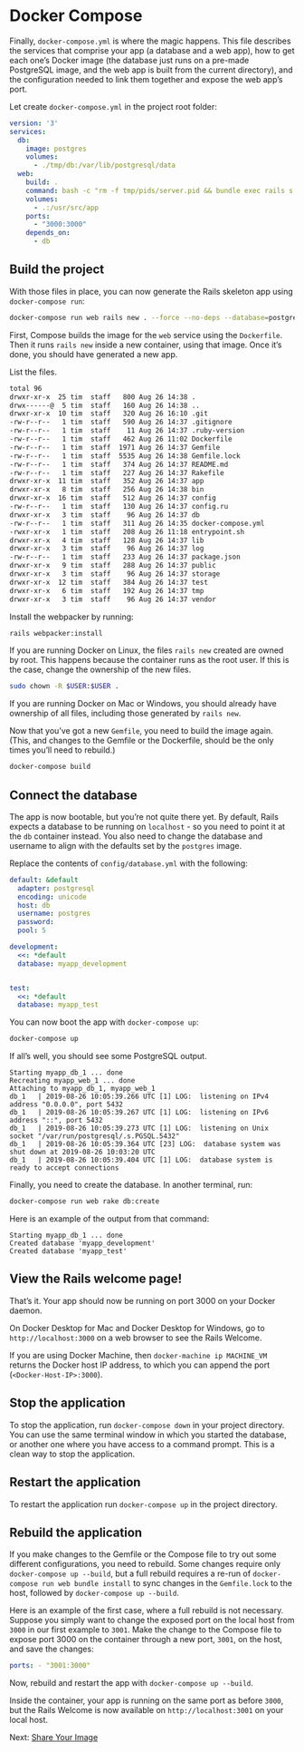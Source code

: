 # Docker Compose

Finally, `docker-compose.yml` is where the magic happens. This file describes the services that comprise your app (a database and a web app), how to get each one’s Docker image (the database just runs on a pre-made PostgreSQL image, and the web app is built from the current directory), and the configuration needed to link them together and expose the web app’s port.

Let create `docker-compose.yml` in the project root folder:

```yaml
version: '3'
services:
  db:
    image: postgres
    volumes:
      - ./tmp/db:/var/lib/postgresql/data
  web:
    build: .
    command: bash -c "rm -f tmp/pids/server.pid && bundle exec rails s -p 3000 -b '0.0.0.0'"
    volumes:
      - .:/usr/src/app
    ports:
      - "3000:3000"
    depends_on:
      - db
```

## Build the project

With those files in place, you can now generate the Rails skeleton app using `docker-compose run`:

```bash
docker-compose run web rails new . --force --no-deps --database=postgresql
```

First, Compose builds the image for the `web` service using the `Dockerfile`. Then it runs `rails new` inside a new container, using that image. Once it’s done, you should have generated a new app.

List the files.

```bash
total 96
drwxr-xr-x  25 tim  staff   800 Aug 26 14:38 .
drwx------@  5 tim  staff   160 Aug 26 14:38 ..
drwxr-xr-x  10 tim  staff   320 Aug 26 16:10 .git
-rw-r--r--   1 tim  staff   590 Aug 26 14:37 .gitignore
-rw-r--r--   1 tim  staff    11 Aug 26 14:37 .ruby-version
-rw-r--r--   1 tim  staff   462 Aug 26 11:02 Dockerfile
-rw-r--r--   1 tim  staff  1971 Aug 26 14:37 Gemfile
-rw-r--r--   1 tim  staff  5535 Aug 26 14:38 Gemfile.lock
-rw-r--r--   1 tim  staff   374 Aug 26 14:37 README.md
-rw-r--r--   1 tim  staff   227 Aug 26 14:37 Rakefile
drwxr-xr-x  11 tim  staff   352 Aug 26 14:37 app
drwxr-xr-x   8 tim  staff   256 Aug 26 14:38 bin
drwxr-xr-x  16 tim  staff   512 Aug 26 14:37 config
-rw-r--r--   1 tim  staff   130 Aug 26 14:37 config.ru
drwxr-xr-x   3 tim  staff    96 Aug 26 14:37 db
-rw-r--r--   1 tim  staff   311 Aug 26 14:35 docker-compose.yml
-rwxr-xr-x   1 tim  staff   208 Aug 26 11:18 entrypoint.sh
drwxr-xr-x   4 tim  staff   128 Aug 26 14:37 lib
drwxr-xr-x   3 tim  staff    96 Aug 26 14:37 log
-rw-r--r--   1 tim  staff   233 Aug 26 14:37 package.json
drwxr-xr-x   9 tim  staff   288 Aug 26 14:37 public
drwxr-xr-x   3 tim  staff    96 Aug 26 14:37 storage
drwxr-xr-x  12 tim  staff   384 Aug 26 14:37 test
drwxr-xr-x   6 tim  staff   192 Aug 26 14:37 tmp
drwxr-xr-x   3 tim  staff    96 Aug 26 14:37 vendor
```

Install the webpacker by running:

```bash
rails webpacker:install
```

If you are running Docker on Linux, the files `rails new` created are owned by root. This happens because the container runs as the root user. If this is the case, change the ownership of the new files.

```bash
sudo chown -R $USER:$USER .
```

If you are running Docker on Mac or Windows, you should already have ownership of all files, including those generated by `rails new`.

Now that you’ve got a new `Gemfile`, you need to build the image again. (This, and changes to the Gemfile or the Dockerfile, should be the only times you’ll need to rebuild.)

```bash
docker-compose build
```

## Connect the database

The app is now bootable, but you’re not quite there yet. By default, Rails expects a database to be running on `localhost` - so you need to point it at the `db` container instead. You also need to change the database and username to align with the defaults set by the `postgres` image.

Replace the contents of `config/database.yml` with the following:

```yaml
default: &default
  adapter: postgresql
  encoding: unicode
  host: db
  username: postgres
  password:
  pool: 5

development:
  <<: *default
  database: myapp_development


test:
  <<: *default
  database: myapp_test
```

You can now boot the app with `docker-compose up`:

```bash
docker-compose up
```

If all’s well, you should see some PostgreSQL output.

```
Starting myapp_db_1 ... done
Recreating myapp_web_1 ... done
Attaching to myapp_db_1, myapp_web_1
db_1   | 2019-08-26 10:05:39.266 UTC [1] LOG:  listening on IPv4 address "0.0.0.0", port 5432
db_1   | 2019-08-26 10:05:39.267 UTC [1] LOG:  listening on IPv6 address "::", port 5432
db_1   | 2019-08-26 10:05:39.273 UTC [1] LOG:  listening on Unix socket "/var/run/postgresql/.s.PGSQL.5432"
db_1   | 2019-08-26 10:05:39.364 UTC [23] LOG:  database system was shut down at 2019-08-26 10:03:20 UTC
db_1   | 2019-08-26 10:05:39.404 UTC [1] LOG:  database system is ready to accept connections
```

Finally, you need to create the database. In another terminal, run:

```bash
docker-compose run web rake db:create
```

Here is an example of the output from that command:

```
Starting myapp_db_1 ... done
Created database 'myapp_development'
Created database 'myapp_test'
```

## View the Rails welcome page!

That’s it. Your app should now be running on port 3000 on your Docker daemon.

On Docker Desktop for Mac and Docker Desktop for Windows, go to `http://localhost:3000` on a web browser to see the Rails Welcome.

If you are using Docker Machine, then `docker-machine ip MACHINE_VM` returns the Docker host IP address, to which you can append the port (`<Docker-Host-IP>:3000`).

## Stop the application

To stop the application, run `docker-compose down` in your project directory. You can use the same terminal window in which you started the database, or another one where you have access to a command prompt. This is a clean way to stop the application.

## Restart the application

To restart the application run `docker-compose up` in the project directory.

## Rebuild the application

If you make changes to the Gemfile or the Compose file to try out some different configurations, you need to rebuild. Some changes require only `docker-compose up --build`, but a full rebuild requires a re-run of `docker-compose run web bundle install` to sync changes in the `Gemfile.lock` to the host, followed by `docker-compose up --build`.

Here is an example of the first case, where a full rebuild is not necessary. Suppose you simply want to change the exposed port on the local host from `3000` in our first example to `3001`. Make the change to the Compose file to expose port 3000 on the container through a new port, `3001`, on the host, and save the changes:

```yaml
ports: - "3001:3000"
```

Now, rebuild and restart the app with `docker-compose up --build`.

Inside the container, your app is running on the same port as before `3000`, but the Rails Welcome is now available on `http://localhost:3001` on your local host.

Next: [Share Your Image](09-share-your-image.md)